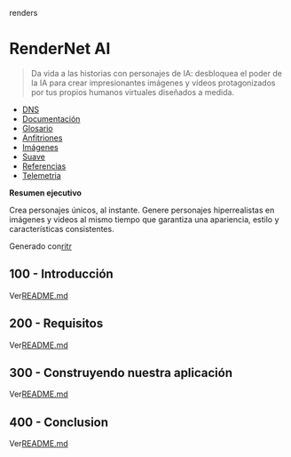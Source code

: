 renders

# RenderNet AI

> Da vida a las historias con personajes de IA: desbloquea el poder de la IA para crear impresionantes imágenes y vídeos protagonizados por tus propios humanos virtuales diseñados a medida.

-   [DNS](./DNS.md)
-   [Documentación](./DOCUMENTATION.md)
-   [Glosario](./GLOSSARY.md)
-   [Anfitriones](./HOSTS.md)
-   [Imágenes](./IMAGES.md)
-   [Suave](./PODMAN.md)
-   [Referencias](./REFERENCES.md)
-   [Telemetria](./TELEMETRY.md)

**Resumen ejecutivo**

Crea personajes únicos, al instante. Genere personajes hiperrealistas en imágenes y videos al mismo tiempo que garantiza una apariencia, estilo y características consistentes.

Generado con[ritr](https://app.rytr.me)

## 100 - Introducción

Ver[README.md](./100/README.md)

## 200 - Requisitos

Ver[README.md](./200/README.md)

## 300 - Construyendo nuestra aplicación

Ver[README.md](./300/README.md)

## 400 - Conclusion

Ver[README.md](./400/README.md)
